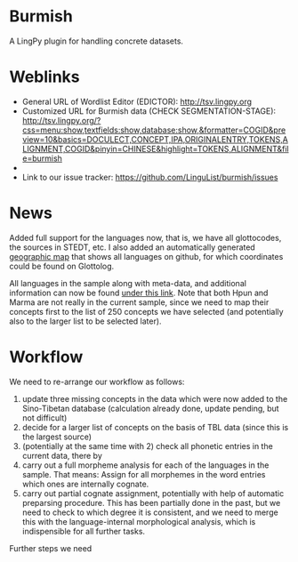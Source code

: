 Burmish
=======

A LingPy plugin for handling concrete datasets.

Weblinks
========

* General URL of Wordlist Editor (EDICTOR): http://tsv.lingpy.org 
* Customized URL for Burmish data (CHECK SEGMENTATION-STAGE): http://tsv.lingpy.org/?css=menu:show,textfields:show,database:show,&formatter=COGID&preview=10&basics=DOCULECT,CONCEPT,IPA,ORIGINALENTRY,TOKENS,ALIGNMENT,COGID&pinyin=CHINESE&highlight=TOKENS,ALIGNMENT&file=burmish
* 
* Link to our issue tracker: https://github.com/LinguList/burmish/issues

News
====

Added full support for the languages now, that is, we have all glottocodes, the sources in STEDT, etc. 
I also added an automatically generated [geographic map](https://github.com/LinguList/burmish/blob/master/json/languages.geojson) that shows all languages on github, for which coordinates could be found on Glottolog.

All languages in the sample along with meta-data, and additional information can now be found [under this link](https://github.com/dighl/burmish/blob/master/tsv/doculects.tsv). Note that both Hpun and Marma are not really in the current sample, since we need to map their concepts first to the list of 250 concepts we have selected (and potentially also to the larger list to be selected later).

Workflow
========

We need to re-arrange our workflow as follows:

1. update three missing concepts in the data which were now added to the Sino-Tibetan database (calculation already done, update pending, but not difficult)
2. decide for a larger list of concepts on the basis of TBL data (since this is the largest source)
3. (potentially at the same time with 2) check all phonetic entries in the current data, there by 
4. carry out a full morpheme analysis for each of the languages in the sample. That means: Assign for all morphemes in the word entries which ones are internally cognate.
5. carry out partial cognate assignment, potentially with help of automatic preparsing procedure. This has been partially done in the past, but we need to check to which degree it is consistent, and we need to merge this with the language-internal morphological analysis, which is indispensible for all further tasks.


Further steps we need
